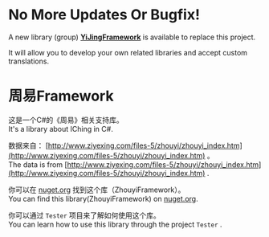 # No More Updates Or Bugfix!
A new library (group) [__YiJingFramework__](https://github.com/yueyinqiu/YiJingFramework.Core/wiki) is available to replace this project.

It will allow you to develop your own related libraries and accept custom translations.

# 周易Framework
 
这是一个C#的《周易》相关支持库。  
It's a library about IChing in C#.  

数据来自： [http://www.ziyexing.com/files-5/zhouyi/zhouyi_index.htm](http://www.ziyexing.com/files-5/zhouyi/zhouyi_index.htm) 。  
The data is from  [http://www.ziyexing.com/files-5/zhouyi/zhouyi_index.htm](http://www.ziyexing.com/files-5/zhouyi/zhouyi_index.htm) .  

你可以在 [nuget.org](https://www.nuget.org/) 找到这个库（ZhouyiFramework）。  
You can find this library(ZhouyiFramework) on [nuget.org](https://www.nuget.org/).  

你可以通过 `Tester` 项目来了解如何使用这个库。  
You can learn how to use this library through the project `Tester` .  

